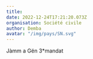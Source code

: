 ```yaml
---
title: 
date: 2022-12-24T17:21:20.073Z
organisation: Société civile
author: Demba
avatar: "/img/pays/SN.svg"
---
```


Jàmm a Gën 3*mandat